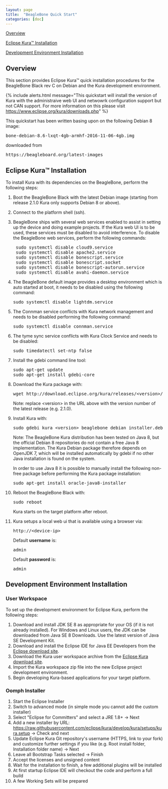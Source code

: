 ```yaml
---
layout: page
title:  "BeagleBone Quick Start"
categories: [doc]
---
```


[Overview](#overview)

[Eclipse Kura&trade; Installation](#eclipse-kuratrade-installation)

[Development Environment Installation](#development-environment-installation)

## Overview

This section provides Eclipse Kura&trade; quick installation procedures for the BeagleBone Black rev C on Debian and the
Kura development environment.

{% include alerts.html message="This quickstart will install the version of  Kura with the administraive web UI and netwowrk configuration support but not CAN support. For more information on this please visit https://www.eclipse.org/kura/downloads.php" %}

This quickstart has been written basing upon on the following Debian 8 image:

<pre>bone-debian-8.6-lxqt-4gb-armhf-2016-11-06-4gb.img</pre>

downloaded from

<pre>https://beagleboard.org/latest-images</pre>

## Eclipse Kura&trade; Installation

To install Kura with its dependencies on the BeagleBone, perform the
following steps:

1.  Boot the BeagleBone Black with the latest Debian image (starting from release 2.1.0 Kura only supports Debian 8 or above).

2.  Connect to the platform shell (ssh).

3. BeagleBone ships with several web services enabled to assist in setting
   up the device and doing example projects. If the Kura web UI is to be
   used, these services must be disabled to avoid interference. To disable
   the BeagleBone web services, perform the following commands:

    <pre>
    sudo systemctl disable cloud9.service
    sudo systemctl disable apache2.service
    sudo systemctl disable bonescript.service
    sudo systemctl disable bonescript.socket
    sudo systemctl disable bonescript-autorun.service
    sudo systemctl disable avahi-daemon.service</pre>

4. The BeagleBone default image provides a desktop environment which is auto started at boot, it needs to be disabled using the following command:

    <pre>sudo systemctl disable lightdm.service</pre>

5. The Connman service conflicts with Kura network management and needs to be disabled
   performing the following command:

    <pre>sudo systemctl disable connman.service</pre>

6. The tyme sync service conflicts with Kura Clock Service and needs to be disabled:

    <pre>sudo timedatectl set-ntp false</pre>

7.  Install the gdebi command line tool:

    <pre>
    sudo apt-get update
    sudo apt-get install gdebi-core</pre>

8.  Download the Kura package with:

    <pre>
    wget http://download.eclipse.org/kura/releases/&lt;version&gt;/kura_&lt;version&gt;_beaglebone_debian_installer.deb
    </pre>

    Note: replace \<version\> in the URL above with the version number of the latest release (e.g. 2.1.0).

9.  Install Kura with: 

    <pre>sudo gdebi kura_&lt;version&gt;_beaglebone_debian_installer.deb</pre>

    Note: The BeagleBone Kura distribution has been tested on Java 8, but the official Debian 8 repositories do not contain a free Java 8 implementation. The Kura Debian
    package therefore depends on OpenJDK 7, which will be installed automatically by gdebi if no other Java installation is found on the system.

    In order to use Java 8 it is possible to manually install the following non-free package before performing the Kura package installation:

    <pre>sudo apt-get install oracle-java8-installer</pre>

10. Reboot the BeagleBone Black with:

    <pre>sudo reboot</pre>

    Kura starts on the target platform after reboot.

11. Kura setups a local web ui that is available using a browser via:

    <pre>http://&lt;device-ip&gt;</pre>

    Default **username** is:

    <pre>admin</pre>

    Default **password** is:

    <pre>admin</pre>

## Development Environment Installation

### User Workspace

To set up the development environment for Eclipse Kura, perform the
following steps:

1. Download and install JDK SE 8 as appropriate for your OS (if it is not already installed). For Windows and Linux users, the JDK can be
downloaded from Java SE 8 Downloads. Use the latest version of Java SE Development Kit.
2. Download and install the Eclipse IDE for Java EE Developers from the <a href="http://www.eclipse.org/downloads/" target="_blank">Eclipse download site</a>.
3.  Download the Kura user workspace archive from the <a href="https://www.eclipse.org/kura/downloads.php" target="_blank">Eclipse Kura download site</a>.
4.  Import the Kura workspace zip file into the new Eclipse project development environment.
5.  Begin developing Kura-based applications for your target platform.

### Oomph Installer
1. Start the Eclipse Installer
1. Switch to advanced mode (in simple mode you cannot add the custom installer)
1. Select "Eclipse for Committers" and select a JRE 1.8+ -> Next
1. Add a new installer by URL: https://raw.githubusercontent.com/eclipse/kura/develop/kura/setups/kura.setup -> Check and next
1. Update Eclipse Kura Git repository's username (HTTPS, link to your fork) and customize further settings if you like (e.g. Root install folder, Installation folder name) -> Next
1. Leave all Bootstrap Tasks selected -> Finish
1. Accept the licenses and unsigned content
1. Wait for the installation to finish, a few additional plugins will be installed
1. At first startup Eclipse IDE will checkout the code and perform a full build
1. A few Working Sets will be prepared